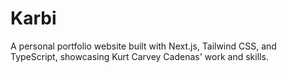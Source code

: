 # Karbi

A personal portfolio website built with Next.js, Tailwind CSS, and TypeScript, showcasing Kurt Carvey Cadenas' work and skills.
